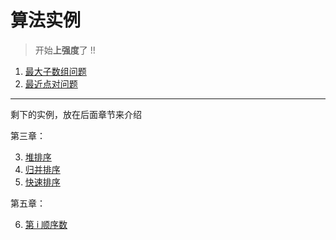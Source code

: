 # 算法实例
> 开始**上强度**了 !!

1. [最大子数组问题](计算机算法设计与分析/分治法/算法实例/最大子数组问题.md)
2. [最近点对问题](计算机算法设计与分析/分治法/算法实例/最近点对问题.md)

---

剩下的实例，放在后面章节来介绍

第三章：

3. [堆排序](计算机算法设计与分析/排序算法/堆排序.md)
4. [归并排序](计算机算法设计与分析/排序算法/归并排序.md)
5. [快速排序](计算机算法设计与分析/排序算法/快速排序.md)

第五章：

6. [第 i 顺序数](计算机算法设计与分析/第i顺序数/第i顺序数.md)